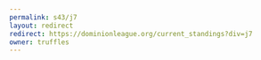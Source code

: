 ```yaml
---
permalink: s43/j7
layout: redirect
redirect: https://dominionleague.org/current_standings?div=j7
owner: truffles
---
```

